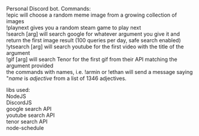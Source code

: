 Personal Discord bot. Commands:\
!epic will choose a random meme image from a growing collection of images\
!playnext gives you a random steam game to play next\
!search [arg] will search google for whatever argument you give it and return the first image result (100 queries per day, safe search enabled)\
!ytsearch [arg] will search youtube for the first video with the title of the argument\
!gif [arg] will search Tenor for the first gif from their API matching the argument provided\
the commands with names, i.e. !armin or !ethan will send a message saying "*name* is *adjective* from a list of 1346 adjectives.

libs used:\
NodeJS\
DiscordJS\
google search API\
youtube search API\
tenor search API\
node-schedule

